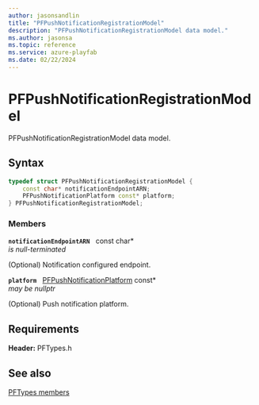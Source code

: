 ```yaml
---
author: jasonsandlin
title: "PFPushNotificationRegistrationModel"
description: "PFPushNotificationRegistrationModel data model."
ms.author: jasonsa
ms.topic: reference
ms.service: azure-playfab
ms.date: 02/22/2024
---
```


# PFPushNotificationRegistrationModel  

PFPushNotificationRegistrationModel data model.  

## Syntax  
  
```cpp
typedef struct PFPushNotificationRegistrationModel {  
    const char* notificationEndpointARN;  
    PFPushNotificationPlatform const* platform;  
} PFPushNotificationRegistrationModel;  
```
  
### Members  
  
**`notificationEndpointARN`** &nbsp; const char*  
*is null-terminated*  
  
(Optional) Notification configured endpoint.
  
**`platform`** &nbsp; [PFPushNotificationPlatform](../enums/pfpushnotificationplatform.md) const*  
*may be nullptr*  
  
(Optional) Push notification platform.
  
  
## Requirements  
  
**Header:** PFTypes.h
  
## See also  
[PFTypes members](../pftypes_members.md)  

  
  

